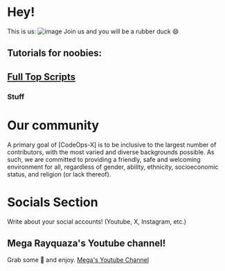 # Hey!
This is us:
![image](https://github.com/user-attachments/assets/b822dbf0-ef2b-49c6-977e-bd91b56c3d9b)
Join us and you will be a rubber duck 😄
## Tutorials for noobies:
## [Full Top Scripts](https://github.com/eternalxlks/Learn-Coding)
### Stuff
# Our community
A primary goal of [CodeOps-X] is to be inclusive to the largest number of contributors, with the most varied and diverse backgrounds possible. As such, we are committed to providing a friendly, safe and welcoming environment for all, regardless of gender, ability, ethnicity, socioeconomic status, and religion (or lack thereof).
# Socials Section
Write about your social accounts! (Youtube, X, Instagram, etc.)
## Mega Rayquaza's Youtube channel!
 Grab some 🍿 and enjoy. [Mega's Youtube Channel](https://youtube.com/@a_duck_plays_minecraft)
